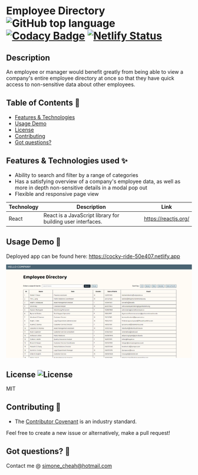 # Employee Directory ![GitHub top language](https://img.shields.io/github/languages/top/smcheah/employee-directory) [![Codacy Badge](https://app.codacy.com/project/badge/Grade/bc5d7c8eca5e44b4bd8a868cc6fdf353)](https://www.codacy.com/gh/smcheah/employee-directory/dashboard?utm_source=github.com&utm_medium=referral&utm_content=smcheah/employee-directory&utm_campaign=Badge_Grade) [![Netlify Status](https://api.netlify.com/api/v1/badges/a1abb9f1-4e74-4071-9c26-5a11f039d5a7/deploy-status)](https://app.netlify.com/sites/cocky-ride-50e407/deploys)

## Description <!-- omit in toc -->

An employee or manager would benefit greatly from being able to view a company's entire employee directory at once so that they have quick access to non-sensitive data about other employees.

## Table of Contents :paperclip:

-   [Features & Technologies](#features--technologies-used-sparkles)
-   [Usage Demo](#usage-demo-gift)
-   [License](#license-)
-   [Contributing](#contributing-clinking_glasses)
-   [Got questions?](#got-questions-thinking)

## Features & Technologies used :sparkles:

-   Ability to search and filter by a range of categories
-   Has a satisfying overview of a company's employee data, as well as more in depth non-sensitive details in a modal pop out
-   Flexible and responsive page view

| Technology | Description                                                 | Link                 |
| ---------- | ----------------------------------------------------------- | -------------------- |
| React      | React is a JavaScript library for building user interfaces. | https://reactjs.org/ |

## Usage Demo :gift:

Deployed app can be found here: https://cocky-ride-50e407.netlify.app

![demo image](https://github.com/smcheah/employee-directory/blob/main/public/demo.PNG)

## License ![License](https://img.shields.io/github/license/smcheah/employee-directory)

MIT

## Contributing :clinking_glasses:

-   The [Contributor Covenant](https://www.contributor-covenant.org/) is an industry standard.

Feel free to create a new issue or alternatively, make a pull request!

## Got questions? :thinking:

Contact me @ simone_cheah@hotmail.com
